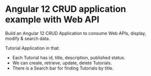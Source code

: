 # Angular 12 CRUD application example with Web API

Build an Angular 12 CRUD Application to consume Web APIs, display, modify & search data.

Tutorial Application in that:
- Each Tutorial has id, title, description, published status.
- We can create, retrieve, update, delete Tutorials.
- There is a Search bar for finding Tutorials by title.
